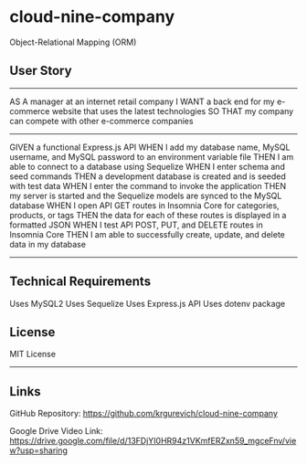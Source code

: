 # cloud-nine-company
Object-Relational Mapping (ORM)

## User Story

---

AS A manager at an internet retail company
I WANT a back end for my e-commerce website that uses the latest technologies
SO THAT my company can compete with other e-commerce companies

---

GIVEN a functional Express.js API
WHEN I add my database name, MySQL username, and MySQL password to an environment variable file
THEN I am able to connect to a database using Sequelize
WHEN I enter schema and seed commands
THEN a development database is created and is seeded with test data
WHEN I enter the command to invoke the application
THEN my server is started and the Sequelize models are synced to the MySQL database
WHEN I open API GET routes in Insomnia Core for categories, products, or tags
THEN the data for each of these routes is displayed in a formatted JSON
WHEN I test API POST, PUT, and DELETE routes in Insomnia Core
THEN I am able to successfully create, update, and delete data in my database

---

## Technical Requirements

Uses MySQL2
Uses Sequelize
Uses Express.js API
Uses dotenv package

## License

MIT License

---

## Links

GitHub Repository: https://github.com/krgurevich/cloud-nine-company

Google Drive Video Link: https://drive.google.com/file/d/13FDjYI0HR94z1VKmfERZxn59_mgceFnv/view?usp=sharing

